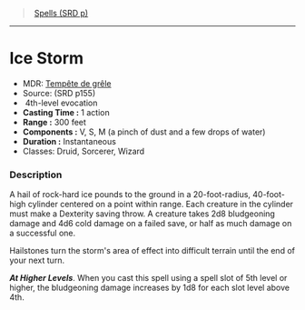 ﻿---
!SpellItem
Family: SpellVO
Level: 4
Type: evocation
CastingTime: 1 action
Range: 300 feet
Components: V, S, M (a pinch of dust and a few drops of water)
Duration: Instantaneous
Classes: Druid, Sorcerer, Wizard
Id: spells_vo.md#ice-storm
ParentLink: spells_vo.md#spells-srd-p
Name: Ice Storm
ParentName: Spells (SRD p)
NameLevel: 1
AltName: '[Tempête de grêle](hd_spells_tempete_de_grele.md)'
Source: (SRD p155)
Attributes:
  Name: Ice Storm
  Markdown: >+
    # <!--Name-->Ice Storm<!--/Name-->


    - MDR: <!--AltName-->[Tempête de grêle](hd_spells_tempete_de_grele.md)<!--/AltName-->

    - Source: <!--Source-->(SRD p155)<!--/Source-->

    -  <!--Level-->4<!--/Level-->th-level <!--Type-->evocation<!--/Type-->

    - **Casting Time :** <!--CastingTime-->1 action<!--/CastingTime-->

    - **Range :** <!--Range-->300 feet<!--/Range-->

    - **Components :** <!--Components-->V, S, M (a pinch of dust and a few drops of water)<!--/Components-->

    - **Duration :** <!--Duration-->Instantaneous<!--/Duration-->

    - Classes: <!--Classes-->Druid, Sorcerer, Wizard<!--/Classes-->


    ### Description


    A hail of rock-hard ice pounds to the ground in a 20-foot-radius, 40-foot-high cylinder centered on a point within range. Each creature in the cylinder must make a Dexterity saving throw. A creature takes 2d8 bludgeoning damage and 4d6 cold damage on a failed save, or half as much damage on a successful one.


    Hailstones turn the storm's area of effect into difficult terrain until the end of your next turn.


    **_At Higher Levels_**. When you cast this spell using a spell slot of 5th level or higher, the bludgeoning damage increases by 1d8 for each slot level above 4th.

  AltName: '[Tempête de grêle](hd_spells_tempete_de_grele.md)'
  Source: (SRD p155)
  Level: 4
  Type: evocation
  CastingTime: 1 action
  Range: 300 feet
  Components: V, S, M (a pinch of dust and a few drops of water)
  Duration: Instantaneous
  Classes: Druid, Sorcerer, Wizard
AttributesDictionary: >+
  Name: Ice Storm

  Markdown: >+

    # <!--Name-->Ice Storm<!--/Name-->





    - MDR: <!--AltName-->[Tempête de grêle](hd_spells_tempete_de_grele.md)<!--/AltName-->



    - Source: <!--Source-->(SRD p155)<!--/Source-->



    -  <!--Level-->4<!--/Level-->th-level <!--Type-->evocation<!--/Type-->



    - **Casting Time :** <!--CastingTime-->1 action<!--/CastingTime-->



    - **Range :** <!--Range-->300 feet<!--/Range-->



    - **Components :** <!--Components-->V, S, M (a pinch of dust and a few drops of water)<!--/Components-->



    - **Duration :** <!--Duration-->Instantaneous<!--/Duration-->



    - Classes: <!--Classes-->Druid, Sorcerer, Wizard<!--/Classes-->





    ### Description





    A hail of rock-hard ice pounds to the ground in a 20-foot-radius, 40-foot-high cylinder centered on a point within range. Each creature in the cylinder must make a Dexterity saving throw. A creature takes 2d8 bludgeoning damage and 4d6 cold damage on a failed save, or half as much damage on a successful one.





    Hailstones turn the storm's area of effect into difficult terrain until the end of your next turn.





    **_At Higher Levels_**. When you cast this spell using a spell slot of 5th level or higher, the bludgeoning damage increases by 1d8 for each slot level above 4th.



  AltName: '[Tempête de grêle](hd_spells_tempete_de_grele.md)'

  Source: (SRD p155)

  Level: 4

  Type: evocation

  CastingTime: 1 action

  Range: 300 feet

  Components: V, S, M (a pinch of dust and a few drops of water)

  Duration: Instantaneous

  Classes: Druid, Sorcerer, Wizard

---
> [Spells (SRD p)](srd_spells.md)

---

# Ice Storm

- MDR: [Tempête de grêle](hd_spells_tempete_de_grele.md)
- Source: (SRD p155)
-  4th-level evocation
- **Casting Time :** 1 action
- **Range :** 300 feet
- **Components :** V, S, M (a pinch of dust and a few drops of water)
- **Duration :** Instantaneous
- Classes: Druid, Sorcerer, Wizard

### Description

A hail of rock-hard ice pounds to the ground in a 20-foot-radius, 40-foot-high cylinder centered on a point within range. Each creature in the cylinder must make a Dexterity saving throw. A creature takes 2d8 bludgeoning damage and 4d6 cold damage on a failed save, or half as much damage on a successful one.

Hailstones turn the storm's area of effect into difficult terrain until the end of your next turn.

**_At Higher Levels_**. When you cast this spell using a spell slot of 5th level or higher, the bludgeoning damage increases by 1d8 for each slot level above 4th.

